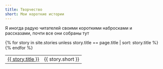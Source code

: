 ```yaml
---
title: Творчество
short: Мои короткие истории
---
```


Я иногда радую читателей своими короткими набросками и рассказами, почти все они собраны тут

<table>
  {% for story in site.stories unless story.title == page.title | sort: story.title %}
    <tr><td><a href="{{ story.url | prepend: story.baseurl }}">{{ story.title }}</a></td><td>{{ story.short }}</td></tr>
  {% endfor %}
</table>